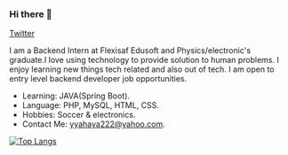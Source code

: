 ### Hi there 👋

[Twitter](https://twitter.com/Omoluab_i)

I am a Backend Intern at Flexisaf Edusoft and Physics/electronic's graduate.I love using technology to provide solution to human problems. I enjoy learning new things tech related and also out of tech. I am open to entry level backend developer job opportunities.

- Learning: JAVA(Spring Boot).
- Language: PHP, MySQL, HTML, CSS.
- Hobbies: Soccer & electronics.
- Contact Me: yyahaya222@yahoo.com.

[![Top Langs](https://github-readme-stats.vercel.app/api/top-langs/?username=omoluabidotcom)](https://github.com/anuraghazra/github-readme-stats)



